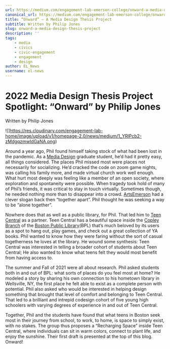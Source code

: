 ```yaml
---
url: https://medium.com/engagement-lab-emerson-college/onward-a-media-design-thesis-project-317fc8dfa0c1
canonical_url: https://medium.com/engagement-lab-emerson-college/onward-a-media-design-thesis-project-317fc8dfa0c1
title: “Onward” — A Media Design Thesis Project
subtitle: Written by Philip Jones
slug: onward-a-media-design-thesis-project
description: ''
tags:
    - media
    - civics
    - civic-engagement
    - engagement
    - design
author: EL_News
username: el-news
---
```


# 2022 Media Design Thesis Project Spotlight: “Onward” by Philip Jones

Written by Philip Jones

![]https://res.cloudinary.com/engagement-lab-home/image/upload/v1/homepage-2.0/news/medium/1_YRlPcb2-zMdgqzmwIdGaNA.png)

Around a year ago, Phil found himself taking stock of what had been lost in the pandemic. As a [Media Design](https://websites.emerson.edu/grad-life/2021/12/17/what-is-media-design-the-inside-scoop-from-an-emerson-masters-student/) graduate student, he’d had it pretty easy, all things considered. The places Phil missed most were places not necessarily for socializing. He’d cracked the code on zoom game nights, was calling his family more, and made virtual church work well enough. What hurt most deeply was feeling like a member of an open society, where exploration and spontaneity were possible. When tragedy took hold of many of Phil’s friends, it was critical to stay in touch virtually. Sometimes though, he needed nothing more than to disappear into a crowd. [ArtsEmerson](https://artsemerson.org/?gclid=CjwKCAjwo8-SBhAlEiwAopc9W6LgQqgRwE3d16w1E_1eYvfNzRkzfl2GUfffJjTB9oXh-13UjuGX9RoC4rMQAvD_BwE) had a clever slogan back then “together apart”. Phil thought he was seeking a way to be “alone together”.

Nowhere does that as well as a public library, for Phil. That led him to [Teen Central](https://www.bpl.org/services-central-library/teen-central/) as a partner. Teen Central has a beautiful space inside the [Copley Branch](https://www.bpl.org/locations/3/) of the [Boston Public Library](https://www.bpl.org/)(BPL) that’s much beloved by its users as a spot to hang out, play games, and check out a great collection of YA books. Phil wanted to know how they were faring without the sort of casual togetherness he loves at the library. He wound some synthesis: Teen Central was interested in telling a broader cohort of students about Teen Central; He also wanted to know what teens felt they would most benefit from having access to.

The summer and Fall of 2021 were all about research. Phil asked students both in and out of BPL: what sorts of places do you feel most at home? He modeled a story by sharing his own connection to his hometown library in Wellsville, NY, the first place he felt able to exist as a complete person with potential. Phil also asked who would be interested in helping design something that brought that level of comfort and belonging to Teen Central. That led to a brilliant and intrepid codesign cohort of five young high schoolers with varying degrees of experience in and out of Teen Central.

Together, Phil and the students have found that what teens in Boston seek most in their journey from school, to work, to home, is space to simply exist, with no stakes. The group thus proposes a “Recharging Space” inside Teen Central, where individuals can sit in warm colors, connect to plant life, and enjoy the sunshine. Their first draft is presented at the top of this blog. Onward!
